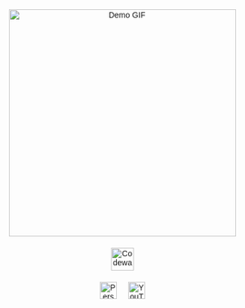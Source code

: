 <div style="text-align:center; max-width:600px; margin:auto; font-family: Arial, sans-serif;">

  <img src="https://media1.giphy.com/media/v1.Y2lkPTc5MGI3NjExZHluM29ydGx3OHhoOWZ3ZXYwZTc0ZnBraDJmZnpvNmV2bTVyaXpleCZlcD12MV9pbnRlcm5hbF9naWZfYnlfaWQmY3Q9Zw/zOvBKUUEERdNm/giphy.gif" alt="Demo GIF" width="400" />
  
  <div style="margin:20px 0;">
    <a href="https://www.codewars.com/users/DanilaBezhin/badges/large" target="_blank">
      <img src="https://www.codewars.com/users/DanilaBezhin/badges/large" alt="Codewars Badge" style="height: 40px;" />
    </a>
  </div>

  <div style="display:flex; justify-content:center; gap:20px; align-items:center;">
    <a href="https://danilabezhin.github.io/green_school/" target="_blank">
      <img src="https://img.shields.io/badge/Personal%20Website-%234CAF50.svg?style=for-the-badge&logo=github&logoColor=white" alt="Personal Website" style="height: 30px;" />
    </a>
    <a href="https://www.youtube.com/" target="_blank">
      <img src="https://img.shields.io/badge/YouTube-%23FF0000.svg?style=for-the-badge&logo=youtube&logoColor=white" alt="YouTube" style="height: 30px;" />
    </a>
  </div>

</div>
